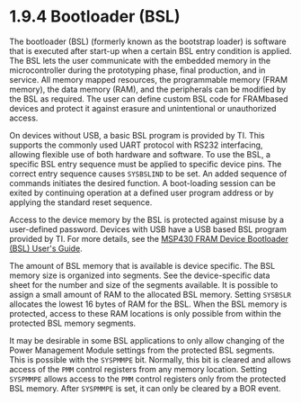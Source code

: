 # 1.9.4 Bootloader (BSL)

The bootloader (BSL) (formerly known as the bootstrap loader) is software that is executed after start-up when a
certain BSL entry condition is applied. The BSL lets the user communicate with the embedded memory in the
microcontroller during the prototyping phase, final production, and in service. All memory mapped resources, the
programmable memory (FRAM memory), the data memory (RAM), and the peripherals can be modified by the BSL as required.
The user can define custom BSL code for FRAMbased devices and protect it against erasure and unintentional or
unauthorized access.

On devices without USB, a basic BSL program is provided by TI. This supports the commonly used UART protocol with RS232
interfacing, allowing flexible use of both hardware and software. To use the BSL, a specific BSL entry sequence must be
applied to specific device pins. The correct entry sequence causes `SYSBSLIND` to be set. An added sequence of commands
initiates the desired function. A boot-loading session can be exited by continuing operation at a defined user program
address or by applying the standard reset sequence.

Access to the device memory by the BSL is protected against misuse by a user-defined password. Devices with USB have a
USB based BSL program provided by TI. For more details, see the
[MSP430 FRAM Device Bootloader (BSL) User's Guide](http://www.ti.com/lit/pdf/SLAU550).

The amount of BSL memory that is available is device specific. The BSL memory size is organized into segments. See the
device-specific data sheet for the number and size of the segments available. It is possible to assign a small amount
of RAM to the allocated BSL memory. Setting `SYSBSLR` allocates the lowest 16 bytes of RAM for the BSL. When the BSL
memory is protected, access to these RAM locations is only possible from within the protected BSL memory segments.

It may be desirable in some BSL applications to only allow changing of the Power Management Module settings from the
protected BSL segments. This is possible with the `SYSPMMPE` bit. Normally, this bit is cleared and allows access of
the `PMM` control registers from any memory location. Setting `SYSPMMPE` allows access to the `PMM` control registers
only from the protected BSL memory. After `SYSPMMPE` is set, it can only be cleared by a BOR event.
